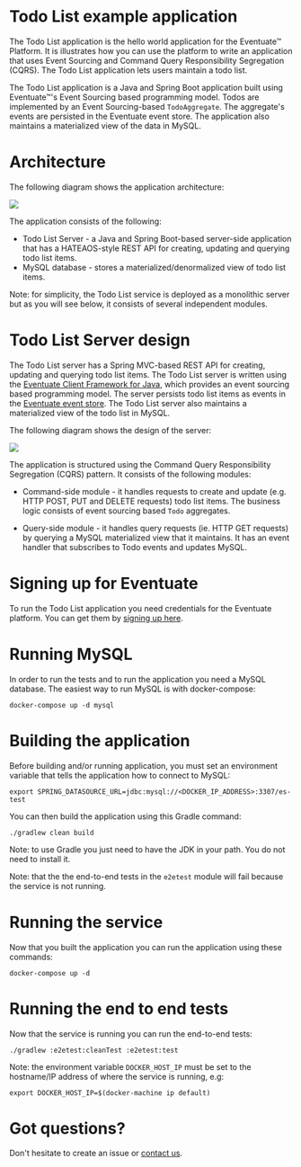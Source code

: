 # Todo List example application

The Todo List application is the hello world application for the Eventuate&trade; Platform.
It is illustrates how you can use the platform to write an application that uses Event Sourcing and Command Query Responsibility Segregation (CQRS).
The Todo List application lets users maintain a todo list.

The Todo List application is a Java and Spring Boot application built using Eventuate&trade;'s Event Sourcing based programming model.
Todos are implemented by an Event Sourcing-based `TodoAggregate`.
The aggregate's events are persisted in the Eventuate event store.
The application also maintains a materialized view of the data in MySQL.

# Architecture

The following diagram shows the application architecture:

<img class="img-responsive" src="http://eventuate.io/demos/eventuate-todo-architecture.png">

The application consists of the following:

* Todo List Server - a Java and Spring Boot-based server-side application that has a HATEAOS-style REST API for creating, updating and querying todo list items.
* MySQL database - stores a materialized/denormalized view of todo list items.

Note: for simplicity, the Todo List service is deployed as a monolithic server but as you will see below, it consists of several independent modules.

# Todo List Server design

The Todo List server has a Spring MVC-based REST API for creating, updating and querying todo list items.
The Todo List server is written using the [Eventuate Client Framework for Java](http://eventuate.io/docs/java/eventuate-client-framework-for-java.html), which provides an event sourcing based programming model.
The server persists todo list items as events in the [Eventuate event store](http://eventuate.io/howeventuateworks.html).
The Todo List server also maintains a materialized view of the todo list in MySQL.

The following diagram shows the design of the server:

<img class="img-responsive" src="http://eventuate.io/demos/eventuate-todo-server.png">

The application is structured using the Command Query Responsibility Segregation (CQRS) pattern.
It consists of the following modules:

*  Command-side module - it handles requests to create and update (e.g. HTTP POST, PUT and DELETE requests) todo list items.
The business logic consists of event sourcing based `Todo` aggregates.

* Query-side module - it handles query requests (ie. HTTP GET requests) by querying a MySQL materialized view that it maintains.
It has an event handler that subscribes to Todo events and updates MySQL.

# Signing up for Eventuate

To run the Todo List application you need credentials for the Eventuate platform.
You can get them by [signing up here](https://signup.eventuate.io/).

# Running MySQL

In order to run the tests and to run the application you need a MySQL database.
The easiest way to run MySQL is with docker-compose:

```
docker-compose up -d mysql
```

# Building the application

Before building and/or running application, you must set an environment variable that tells the application how to connect to MySQL:

```
export SPRING_DATASOURCE_URL=jdbc:mysql://<DOCKER_IP_ADDRESS>:3307/es-test
```

You can then build the application using this Gradle command:

```
./gradlew clean build
```

Note: to use Gradle you just need to have the JDK in your path. You do not need to install it.

Note: that the the end-to-end tests in the `e2etest` module will fail because the service is not running.


# Running the service

Now that you built the application you can run the application using these commands:

```
docker-compose up -d
```

# Running the end to end tests

Now that the service is running you can run the end-to-end tests:

```
./gradlew :e2etest:cleanTest :e2etest:test
```

Note: the environment variable `DOCKER_HOST_IP` must be set to the hostname/IP address of where the service is running, e.g:

```
export DOCKER_HOST_IP=$(docker-machine ip default)
```

# Got questions?

Don't hesitate to create an issue or [contact us](http://eventuate.io/contact.html).

